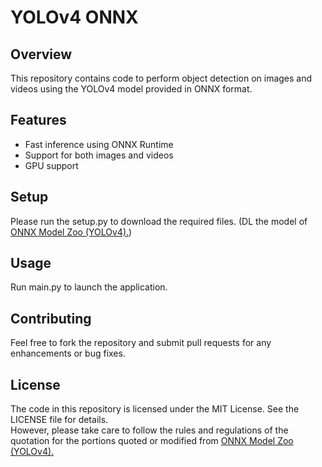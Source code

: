 # YOLOv4 ONNX

## Overview

This repository contains code to perform object detection on images and videos using the YOLOv4 model provided in ONNX format.

## Features

- Fast inference using ONNX Runtime
- Support for both images and videos
- GPU support

## Setup

Please run the setup.py to download the required files.
(DL the model of [ONNX Model Zoo (YOLOv4).](https://github.com/onnx/models/tree/main/vision/object_detection_segmentation/yolov4))

## Usage

Run main.py to launch the application.

## Contributing

Feel free to fork the repository and submit pull requests for any enhancements or bug fixes.

## License

The code in this repository is licensed under the MIT License. See the LICENSE file for details.  
However, please take care to follow the rules and regulations of the quotation for the portions quoted or modified from [ONNX Model Zoo (YOLOv4).](https://github.com/onnx/models/tree/main/vision/object_detection_segmentation/yolov4)
